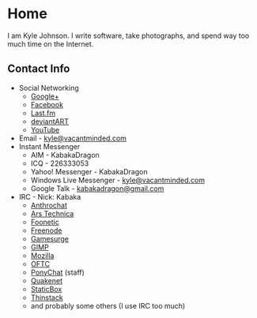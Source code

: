 # Home

I am Kyle Johnson. I write software, take photographs, and spend way too much
time on the Internet.

## Contact Info

* Social Networking
  * [Google+](http://gplus.to/kabaka)
  * [Facebook](https://www.facebook.com/kyle.w.j)
  * [Last.fm](http://www.last.fm/user/KabakaDragon)
  * [deviantART](http://kabakalion.deviantart.com/)
  * [YouTube](https://www.youtube.com/user/KabakaLion)
* Email - [kyle@vacantminded.com](mailto:kyle@vacantminded.com)
* Instant Messenger
  * AIM - KabakaDragon
  * ICQ - 226333053
  * Yahoo! Messenger - KabakaDragon
  * Windows Live Messenger - kyle@vacantminded.com
  * Google Talk - kabakadragon@gmail.com
* IRC - Nick: Kabaka
  * [Anthrochat](irc://irc.anthrochat.net/)
  * [Ars Technica](irc://irc.arstechnica.com/)
  * [Foonetic](irc://irc.foonetic.net/)
  * [Freenode](irc://chat.freenode.net/)
  * [Gamesurge](irc://irc.gamesurge.net/)
  * [GIMP](irc://irc.gimp.org/)
  * [Mozilla](irc://irc.mozilla.org/)
  * [OFTC](irc://irc.oftc.net/)
  * [PonyChat](irc://irc.ponychat.net/) (staff)
  * [Quakenet](irc://irc.quakenet.org/)
  * [StaticBox](irc://irc.staticbox.net/)
  * [Thinstack](irc://irc.thinstack.net/)
  * and probably some others (I use IRC too much)

